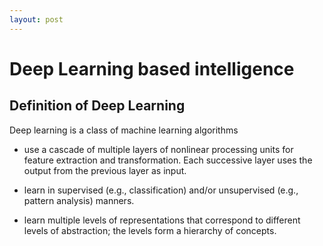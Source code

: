 ```yaml
---
layout: post
---
```


Deep Learning based intelligence
===
<!-- https://en.wikipedia.org/wiki/Deep_learning -->

Definition of Deep Learning
---
Deep learning is a class of machine learning algorithms 

* use a cascade of multiple layers of nonlinear processing units for feature extraction and transformation. Each successive layer uses the output from the previous layer as input.

* learn in supervised (e.g., classification) and/or unsupervised (e.g., pattern analysis) manners.

* learn multiple levels of representations that correspond to different levels of abstraction; the levels form a hierarchy of concepts.